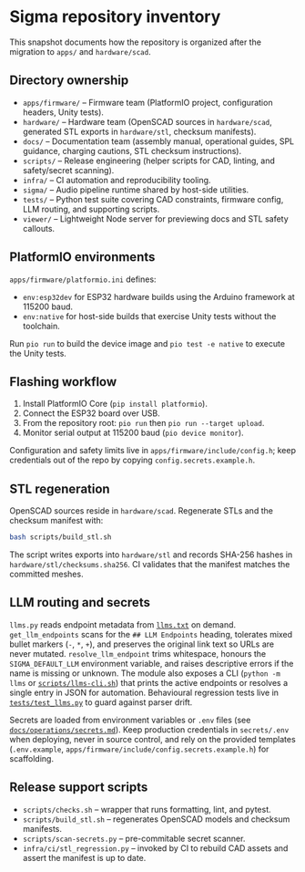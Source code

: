 # Sigma repository inventory

This snapshot documents how the repository is organized after the migration to
`apps/` and `hardware/scad`.

## Directory ownership

- `apps/firmware/` – Firmware team (PlatformIO project, configuration headers,
  Unity tests).
- `hardware/` – Hardware team (OpenSCAD sources in `hardware/scad`, generated
  STL exports in `hardware/stl`, checksum manifests).
- `docs/` – Documentation team (assembly manual, operational guides, SPL
  guidance, charging cautions, STL checksum instructions).
- `scripts/` – Release engineering (helper scripts for CAD, linting, and
  safety/secret scanning).
- `infra/` – CI automation and reproducibility tooling.
- `sigma/` – Audio pipeline runtime shared by host-side utilities.
- `tests/` – Python test suite covering CAD constraints, firmware config, LLM
  routing, and supporting scripts.
- `viewer/` – Lightweight Node server for previewing docs and STL safety callouts.

## PlatformIO environments

`apps/firmware/platformio.ini` defines:

- `env:esp32dev` for ESP32 hardware builds using the Arduino framework at
  115200 baud.
- `env:native` for host-side builds that exercise Unity tests without the
  toolchain.

Run `pio run` to build the device image and `pio test -e native` to execute the
Unity tests.

## Flashing workflow

1. Install PlatformIO Core (`pip install platformio`).
2. Connect the ESP32 board over USB.
3. From the repository root: `pio run` then `pio run --target upload`.
4. Monitor serial output at 115200 baud (`pio device monitor`).

Configuration and safety limits live in `apps/firmware/include/config.h`; keep
credentials out of the repo by copying `config.secrets.example.h`.

## STL regeneration

OpenSCAD sources reside in `hardware/scad`.  Regenerate STLs and the checksum
manifest with:

```bash
bash scripts/build_stl.sh
```

The script writes exports into `hardware/stl` and records SHA-256 hashes in
`hardware/stl/checksums.sha256`.  CI validates that the manifest matches the
committed meshes.

## LLM routing and secrets

`llms.py` reads endpoint metadata from [`llms.txt`](../llms.txt) on demand.
`get_llm_endpoints` scans for the `## LLM Endpoints` heading, tolerates mixed
bullet markers (`-`, `*`, `+`), and preserves the original link text so URLs are
never mutated.  `resolve_llm_endpoint` trims whitespace, honours the
`SIGMA_DEFAULT_LLM` environment variable, and raises descriptive errors if the
name is missing or unknown.  The module also exposes a CLI (`python -m llms` or
[`scripts/llms-cli.sh`](../scripts/llms-cli.sh)) that prints the active
endpoints or resolves a single entry in JSON for automation.  Behavioural
regression tests live in [`tests/test_llms.py`](../tests/test_llms.py) to guard
against parser drift.

Secrets are loaded from environment variables or `.env` files (see
[`docs/operations/secrets.md`](secrets.md)).  Keep production credentials in
`secrets/.env` when deploying, never in source control, and rely on the
provided templates (`.env.example`,
`apps/firmware/include/config.secrets.example.h`) for scaffolding.

## Release support scripts

- `scripts/checks.sh` – wrapper that runs formatting, lint, and pytest.
- `scripts/build_stl.sh` – regenerates OpenSCAD models and checksum manifests.
- `scripts/scan-secrets.py` – pre-commitable secret scanner.
- `infra/ci/stl_regression.py` – invoked by CI to rebuild CAD assets and assert
  the manifest is up to date.
